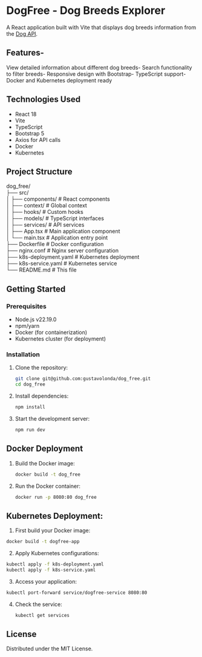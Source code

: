 # DogFree - Dog Breeds Explorer
A React application built with Vite that displays dog breeds information from the [Dog API](https://dogapi.dog/).

## Features- 
View detailed information about different dog breeds- Search functionality to filter breeds- Responsive design with Bootstrap- TypeScript support- Docker and Kubernetes deployment ready
## Technologies Used

- React 18
- Vite
- TypeScript
- Bootstrap 5
- Axios for API calls
- Docker
- Kubernetes
## Project Structure
dog_free/ <br>
├── src/ <br>
│ ├── components/ # React components <br>
│ ├── context/ # Global context <br>
│ ├── hooks/ # Custom hooks <br>
│ ├── models/ # TypeScript interfaces <br>
│ ├── services/ # API services <br>
│ ├── App.tsx # Main application component <br>
│ └── main.tsx # Application entry point <br>
├── Dockerfile # Docker configuration <br>
├── nginx.conf # Nginx server configuration <br>
├── k8s-deployment.yaml # Kubernetes deployment <br>
├── k8s-service.yaml # Kubernetes service <br>
└── README.md # This file <br>

## Getting Started

### Prerequisites

- Node.js v22.19.0
- npm/yarn
- Docker (for containerization)
- Kubernetes cluster (for deployment)

### Installation

1. Clone the repository:
   ```bash
   git clone git@github.com:gustavolonda/dog_free.git
   cd dog_free
   ```
2. Install dependencies:
   ```bash
   npm install
   ```
3. Start the development server:
   ```bash
   npm run dev
   ```
## Docker Deployment
1. Build the Docker image:
   ```bash
   docker build -t dog_free 
   ```
2. Run the Docker container:
   ```bash
   docker run -p 8080:80 dog_free
   ```
## Kubernetes Deployment:
1. First build your Docker image:
  ```bash
docker build -t dogfree-app 
   ```
2. Apply Kubernetes configurations:
```bash
kubectl apply -f k8s-deployment.yaml
kubectl apply -f k8s-service.yaml
   ```
3. Access your application:
  ```bash
kubectl port-forward service/dogfree-service 8080:80
   ```
4. Check the service:
   ```bash
   kubectl get services
   ```   
## License
Distributed under the MIT License.